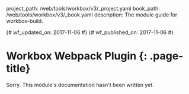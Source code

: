 project_path: /web/tools/workbox/v3/_project.yaml
book_path: /web/tools/workbox/v3/_book.yaml
description: The module guide for workbox-build.

{# wf_updated_on: 2017-11-06 #}
{# wf_published_on: 2017-11-06 #}

# Workbox Webpack Plugin {: .page-title}

Sorry. This module's documentation hasn't been written yet.
